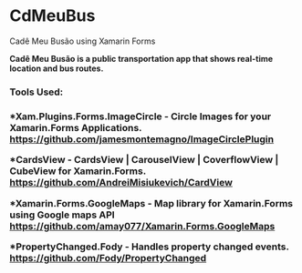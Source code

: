 # CdMeuBus
Cadê Meu Busão using Xamarin Forms

<b>Cadê Meu Busão is a public transportation app that shows real-time location and bus routes.<b>

<h3>Tools Used:<h3>
  
*<b>Xam.Plugins.Forms.ImageCircle - Circle Images for your Xamarin.Forms Applications.<b>
https://github.com/jamesmontemagno/ImageCirclePlugin

*<b>CardsView - CardsView | CarouselView | CoverflowView | CubeView for Xamarin.Forms.<b>
https://github.com/AndreiMisiukevich/CardView

*<b>Xamarin.Forms.GoogleMaps - Map library for Xamarin.Forms using Google maps API<b>
https://github.com/amay077/Xamarin.Forms.GoogleMaps

*<b>PropertyChanged.Fody - Handles property changed events.<b>
https://github.com/Fody/PropertyChanged

